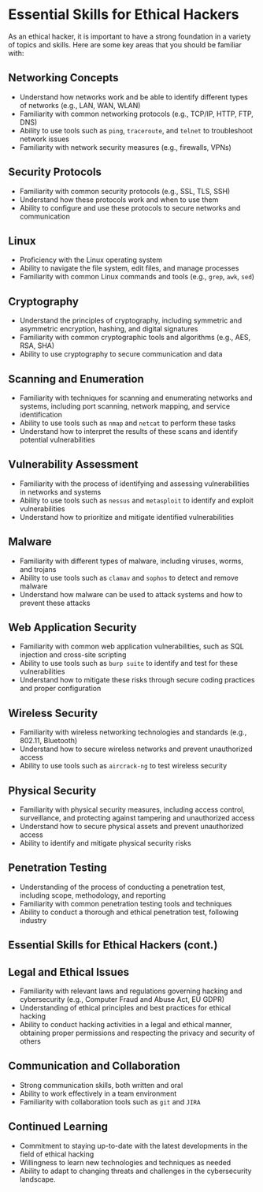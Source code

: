 # Essential Skills for Ethical Hackers

As an ethical hacker, it is important to have a strong foundation in a variety of topics and skills. Here are some key areas that you should be familiar with:

## Networking Concepts

- Understand how networks work and be able to identify different types of networks (e.g., LAN, WAN, WLAN)
- Familiarity with common networking protocols (e.g., TCP/IP, HTTP, FTP, DNS)
- Ability to use tools such as `ping`, `traceroute`, and `telnet` to troubleshoot network issues
- Familiarity with network security measures (e.g., firewalls, VPNs)

## Security Protocols

- Familiarity with common security protocols (e.g., SSL, TLS, SSH)
- Understand how these protocols work and when to use them
- Ability to configure and use these protocols to secure networks and communication

## Linux

- Proficiency with the Linux operating system
- Ability to navigate the file system, edit files, and manage processes
- Familiarity with common Linux commands and tools (e.g., `grep`, `awk`, `sed`)

## Cryptography

- Understand the principles of cryptography, including symmetric and asymmetric encryption, hashing, and digital signatures
- Familiarity with common cryptographic tools and algorithms (e.g., AES, RSA, SHA)
- Ability to use cryptography to secure communication and data

## Scanning and Enumeration

- Familiarity with techniques for scanning and enumerating networks and systems, including port scanning, network mapping, and service identification
- Ability to use tools such as `nmap` and `netcat` to perform these tasks
- Understand how to interpret the results of these scans and identify potential vulnerabilities

## Vulnerability Assessment

- Familiarity with the process of identifying and assessing vulnerabilities in networks and systems
- Ability to use tools such as `nessus` and `metasploit` to identify and exploit vulnerabilities
- Understand how to prioritize and mitigate identified vulnerabilities

## Malware

- Familiarity with different types of malware, including viruses, worms, and trojans
- Ability to use tools such as `clamav` and `sophos` to detect and remove malware
- Understand how malware can be used to attack systems and how to prevent these attacks

## Web Application Security

- Familiarity with common web application vulnerabilities, such as SQL injection and cross-site scripting
- Ability to use tools such as `burp suite` to identify and test for these vulnerabilities
- Understand how to mitigate these risks through secure coding practices and proper configuration

## Wireless Security

- Familiarity with wireless networking technologies and standards (e.g., 802.11, Bluetooth)
- Understand how to secure wireless networks and prevent unauthorized access
- Ability to use tools such as `aircrack-ng` to test wireless security

## Physical Security

- Familiarity with physical security measures, including access control, surveillance, and protecting against tampering and unauthorized access
- Understand how to secure physical assets and prevent unauthorized access
- Ability to identify and mitigate physical security risks

## Penetration Testing

- Understanding of the process of conducting a penetration test, including scope, methodology, and reporting
- Familiarity with common penetration testing tools and techniques
- Ability to conduct a thorough and ethical penetration test, following industry

## Essential Skills for Ethical Hackers (cont.)

## Legal and Ethical Issues

- Familiarity with relevant laws and regulations governing hacking and cybersecurity (e.g., Computer Fraud and Abuse Act, EU GDPR)
- Understanding of ethical principles and best practices for ethical hacking
- Ability to conduct hacking activities in a legal and ethical manner, obtaining proper permissions and respecting the privacy and security of others

## Communication and Collaboration

- Strong communication skills, both written and oral
- Ability to work effectively in a team environment
- Familiarity with collaboration tools such as `git` and `JIRA`

## Continued Learning

- Commitment to staying up-to-date with the latest developments in the field of ethical hacking
- Willingness to learn new technologies and techniques as needed
- Ability to adapt to changing threats and challenges in the cybersecurity landscape.
